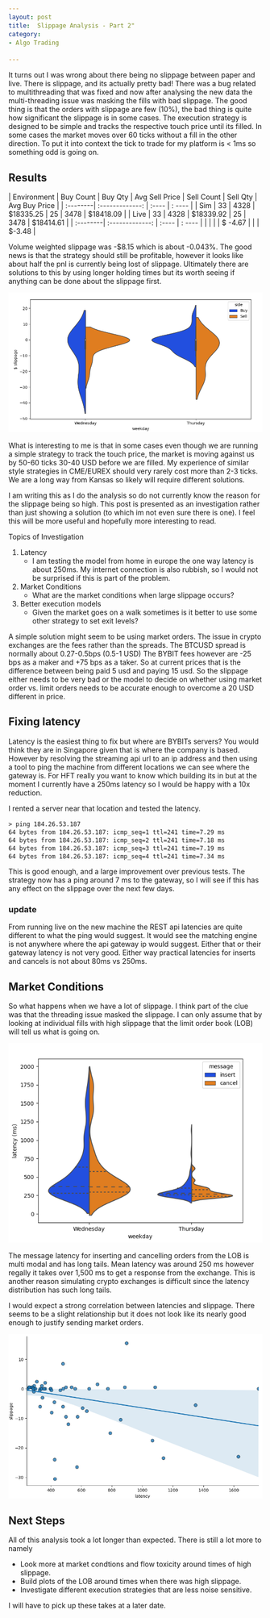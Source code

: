 ```yaml
---
layout: post
title:  Slippage Analysis - Part 2"
category:
- Algo Trading

---
```


It turns out I was wrong about there being no slippage between paper and live. There is slippage, and its actually pretty bad!
There was a bug related to multithreading that was fixed and now after analysing the new data
the multi-threading issue was masking the fills with bad slippage. The good thing is that the orders with slippage are few (10%),
the bad thing is quite how significant the slippage is in some cases.
The execution strategy is designed to be simple and tracks the respective touch price until its filled.
In some cases the market moves over 60 ticks without a fill in the other direction.
To put it into context the tick to trade for my platform is < 1ms so something odd is going on.

## Results

| Environment | Buy Count | Buy Qty | Avg Sell Price | Sell Count | Sell Qty | Avg Buy Price |
| :--------| :-------------: | :---- | : ---- |
| Sim | 33 | 4328 | $18335.25 | 25 | 3478  | $18418.09 |
| Live | 33 | 4328 | $18339.92 | 25 | 3478  | $18414.61 |
| :--------| :-------------: | :---- | : ---- |
|  | | | $ -4.67 | | | $-3.48    |

Volume weighted slippage was -$8.15 which is about -0.043%. The good news is that the strategy should still be profitable,
however it looks like about half the pnl is currently being lost of slippage.
Ultimately there are solutions to this by using longer holding times but its worth seeing if anything can be done about the slippage first.

![slippage-plot](/assets/2020-12-10/violin-plot.png)

What is interesting to me is that in some cases even though we are running a simple strategy to track the touch price,
the market is moving against us by 50-60 ticks 30-40 USD before we are filled. My experience of similar style strategies
in CME/EUREX should very rarely cost more than 2-3 ticks. We are a long way from Kansas so likely will require different solutions.

I am writing this as I do the analysis so do not currently know the reason for the slippage being so high.
This post is presented as an investigation rather than just showing a solution (to which im not even sure there is one).
I feel this will be more useful and hopefully more interesting to read.

Topics of Investigation
1. Latency
   * I am testing the model from home in europe the one way latency is about 250ms.
    My internet connection is also rubbish, so I would not be surprised if this is part of the problem.
2. Market Conditions
    * What are the market conditions when large slippage occurs?
3. Better execution models
   * Given the market goes on a walk sometimes is it better to use some other strategy to set exit levels?

A simple solution might seem to be using market orders. The issue in crypto exchanges are the fees rather than the spreads.
The BTCUSD spread is normally about 0.27-0.5bps (0.5-1 USD) The BYBIT fees however are -25 bps as a maker and +75 bps as a taker.
So at current prices that is the difference between being paid 5 usd and paying 15 usd. So the slippage either needs to be very bad
or the model to decide on whether using market order vs. limit orders needs to be accurate enough to overcome a 20 USD different in price.


## Fixing latency

Latency is the easiest thing to fix but where are BYBITs servers? You would think they are in Singapore given that is where the company is based.
However by resolving the streaming api url to an ip address and then using a tool to ping the machine from different locations we can see where the gateway is.
For HFT really you want to know which building its in but at the moment I currently have a 250ms latency so I would be happy with a 10x reduction.

I rented a server near that location and tested the latency.

~~~
> ping 184.26.53.187
64 bytes from 184.26.53.187: icmp_seq=1 ttl=241 time=7.29 ms
64 bytes from 184.26.53.187: icmp_seq=2 ttl=241 time=7.18 ms
64 bytes from 184.26.53.187: icmp_seq=3 ttl=241 time=7.19 ms
64 bytes from 184.26.53.187: icmp_seq=4 ttl=241 time=7.34 ms
~~~

This is good enough, and a large improvement over previous tests. The strategy now has a ping around 7 ms to the gateway,
so I will see if this has any effect on the slippage over the next few days.

### update
From running live on the new machine the REST api latencies are quite different to what the ping would suggest.
It would see the matching engine is not anywhere where the api gateway ip would suggest.
Either that or their gateway latency is not very good. Either way practical latencies for inserts and cancels is not about 80ms vs 250ms.

## Market Conditions

So what happens when we have a lot of slippage. I think part of the clue was that the threading issue masked the slippage.
I can only assume that by looking at individual fills with high slippage that the limit order book (LOB)
will tell us what is going on.

![latency-dist.png](/assets/2020-12-10/latency-dist.png)

The message latency for inserting and cancelling orders from the LOB is multi modal and has long tails.
Mean latency was around 250 ms however regally it takes over 1,500 ms to get a response from the exchange.
This is another reason simulating crypto exchanges is difficult since the latency distribution has such long tails.

I would expect a strong correlation between latencies and slippage. There seems to be a slight relationship but it does
not look like its nearly good enough to justify sending market orders.

![latency-vs-slippage.png](/assets/2020-12-10/latency-vs-slippage.png)

## Next Steps

All of this analysis took a lot longer than expected. There is still a lot more to namely

* Look more at market condtions and flow toxicity around times of high slippage.
* Build plots of the LOB around times when there was high slippage.
* Investigate different execution strategies that are less noise sensitive.

I will have to pick up these takes at a later date.


